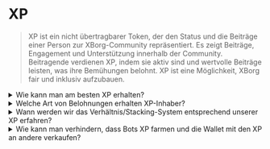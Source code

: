 # XP

> XP ist ein nicht übertragbarer Token, der den Status und die Beiträge einer Person zur XBorg-Community repräsentiert. Es zeigt Beiträge, Engagement und Unterstützung innerhalb der Community. Beitragende verdienen XP, indem sie aktiv sind und wertvolle Beiträge leisten, was ihre Bemühungen belohnt. XP ist eine Möglichkeit, XBorg fair und inklusiv aufzubauen.

<details>

<summary>Wie kann man am besten XP erhalten?</summary>

Derzeit besteht der optimale Ansatz, um Erfahrungspunkte (XP) zu sammeln, darin, aktiv in der Community mitzuwirken. Personen, die weitere Informationen zu diesem Thema wünschen, sind herzlich eingeladen, dem XBorg [Discord](https://discord.gg/xborg) Server beizutreten. Es ist erwähnenswert, dass sich mit der bevorstehenden Veröffentlichung von App V1 die vorherrschende Methode zur Erlangung von XP auf die Nutzung der Anwendung und des Protokolls selbst verlagern wird.

</details>

<details>

<summary>Welche Art von Belohnungen erhalten XP-Inhaber?</summary>

Bestimmte Inhaber von XP-Token haben Anspruch auf eine festgelegte Menge an XBG-Token während des Token Generation Events (TGE), unter bestimmten Bedingungen. Die Anzahl der ausgegebenen Token bleibt bis zur Verteilungsveranstaltung geheim, um opportunistische Engagementstrategien zu verhindern. XP-Inhaber profitieren von mehreren Vorteilen, darunter Rabatte auf XBorg-Produkte, exklusive Drops und Zugang zu separaten Staking-Pools.

</details>

<details>

<summary>Wann werden wir das Verhältnis/Stacking-System entsprechend unserer XP erfahren?</summary>

XP-Inhaber haben Zugang zu dedizierten Staking-Pools, das genaue Verhältnis ist noch nicht bekannt.

</details>

<details>

<summary>Wie kann man verhindern, dass Bots XP farmen und die Wallet mit den XP an andere verkaufen?</summary>

Um die Integrität und Robustheit des XP-Belohnungsmechanismus zu gewährleisten, wird ein Proof-of-Humanity-Protokoll implementiert, um potenzielle Sybil-Angriffe abzuwehren.

</details>